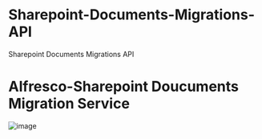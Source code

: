 # Sharepoint-Documents-Migrations-API
Sharepoint Documents Migrations API


# Alfresco-Sharepoint Doucuments Migration Service


![image](https://user-images.githubusercontent.com/22344432/193405645-8f21dbee-5d21-4d6b-9f83-c43be43099be.png)
